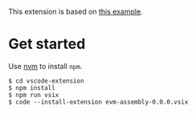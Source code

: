 This extension is based on [this example](https://github.com/microsoft/vscode-extension-samples/tree/ab1e793c832f2b2e84fa2cf0568f1c7739a11448/lsp-sample).

# Get started

Use [nvm](https://github.com/nvm-sh/nvm) to install `npm`.

```console
$ cd vscode-extension
$ npm install
$ npm run vsix
$ code --install-extension evm-assembly-0.0.0.vsix
```
